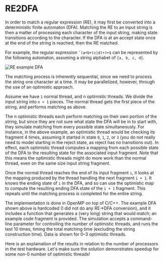 RE2DFA
=======

In order to match a regular expression (RE), it may first be converted into a deterministic finite automaton (DFA). Matching the RE to an input string is then a matter of processing each character of the input string, making state transitions according to the character. If the DFA is at an accept state once at the end of the
string is reached, then the RE matched.

For example, the regular expression `ˆ(a+b+(c|d)+)+$` can be represented by the following automaton, assuming a string alphabet of `{a, b, c, d}`.

![RE example DFA](https://raw.githubusercontent.com/cadesalaberry/DFA/master/README.md/assets/example_dfa.png)

The matching process is inherently sequential, since we need to process the string one character at a time. It may be parallelized, however, through the use of an optimistic approach.

Assume we have `1` normal thread, and n optimistic threads. We divide the input string into `n + 1` pieces. The normal thread gets the first piece of the string, and performs matching as above.

The n optimistic threads each perform matching on their own portion of the string, but since they are not sure what state the DFA will be in to start with, they simulate matching from every possible state simultaneously. For instance, in the above example, an optimistic thread would be checking its fragment 4 times, assuming it started in state `0`, `1`, `2`, or `3` (you do not really need to model starting in the reject state, as reject has no transitions out). In effect, each optimistic thread computes a mapping from each possible state of the DFA to the resulting state for the associated input fragment. Note that this means the optimistic threads might do more work than the normal thread, even on the same size input string fragment.

Once the normal thread reaches the end of its input fragment `i`, it looks at the mapping produced by the thread handling the next fragment `i + 1`. It knows the ending state of `i` in the DFA, and so can use the optimistic map to compute the resulting ending DFA state of the `i + 1` fragment. This repeats until the
matching process is completed for the entire string.

The implementation is done in OpenMP on top of C/C++. The example DFA shown above is hardcoded (I did not do any RE→DFA conversion), and it includes a function that generates a (very long) string that would match; an example code fragment is provided. The simulation accepts a command-line parameter for controlling the number of optimistic threads, and runs the test 10 times, timing the total matching time (excluding the string construction time). Data is shown for 0–3 optimistic threads.

Here is an explaination of the results in relation to the number of processors in the test hardware. Let's make sure the solution demonstrates speedup for some non-0 number of optimistic threads!


